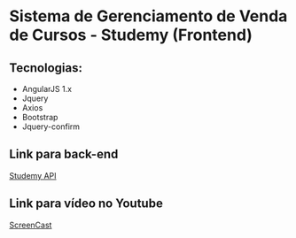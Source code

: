 # Sistema de Gerenciamento de Venda de Cursos - Studemy (Frontend)

## Tecnologias:

- AngularJS 1.x
- Jquery
- Axios
- Bootstrap
- Jquery-confirm

## Link para back-end

[Studemy API](https://github.com/danieldsf/studemy-api/)

## Link para vídeo no Youtube

[ScreenCast](https://youtu.be/aeS1tOiuPso)
